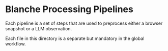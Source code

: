 # Blanche Processing Pipelines

Each pipeline is a set of steps that are used to preprocess either a browser snapshot or a LLM observation.

Each file in this directory is a separate but mandatory in the global workflow.
